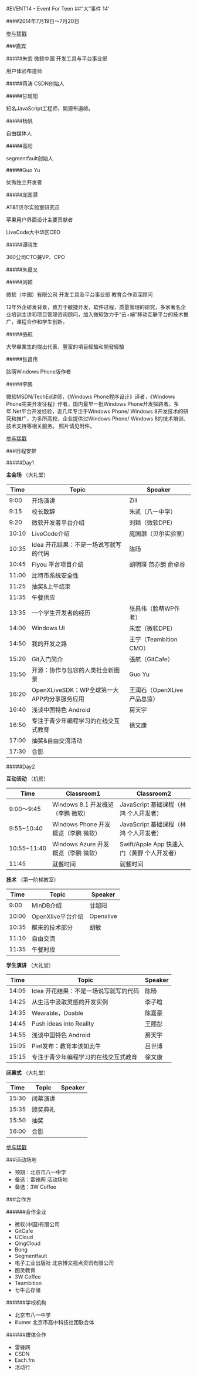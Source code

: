 #EVENT14 - Event For Teen
##“大”事件 14'

####2014年7月19日～7月20日

[参与猛戳](http://go.viztor.me)

###嘉宾

#####朱宏
微软中国 开发工具与平台事业部

用户体验布道师

#####蒋涛
CSDN创始人

#####甘超阳

知名JavaScript工程师，開源布道師。

#####杨帆

自由媒体人

#####高阳

segmentfault创始人

#####Guo Yu

优秀独立开发者

#####庞国灏

AT&T贝尔实验室研究员

苹果用户界面设计主要贡献者

LiveCode大中华区CEO

#####谭晓生

360公司CTO兼VP、CPO

#####朱晨叉

#####刘颖

微软（中国）有限公司 开发工具及平台事业部  教育合作资深顾问

12年外企研发背景，致力于敏捷开发，软件过程，质量管理的研究，多家著名企业培训主讲和项目管理咨询顾问，加入微软致力于“云+端”移动互联平台的技术推广，课程合作和学生创新。

#####張航 

大學畢業生的傑出代表，豐富的項目經驗和開發經驗

#####张昌伟

脸萌Windows Phone版作者

#####李鹏

微软MSDN/TechEd讲师，《Windows Phone程序设计》译者，《Windows Phone完美开发征程》作者，国内最早一批Windows Phone开发探路者。多年.Net平台开发经验，近几年专注于Windows Phone/ Windows 8开发技术的研究和推广，为多所高校、企业提供过Windows Phone/ Windows 8的技术培训、技术支持等相关服务。
照片请见附件。


[参与猛戳](http://go.viztor.me)

###日程安排

#####Day1

**主会场**	（大礼堂）

|Time|Topic|Speaker|
|----|-----|-------|
|9:00|开场演讲|Zili|
|9:15|校长致辞|朱凯（八一中学）|
|9:20|微软开发者平台介绍|刘颖（微软DPE）|
|10:10|LiveCode介绍|庞国灏（贝尔实验室）|
|10:35|Idea 开花结果：不是一场说写就写的代码|陈旸|
|10:45|Flyou 平台项目介绍|胡明璞 范亦朗 俞卓谷|
|11:00|比特币系统安全性||
|11:25|抽奖&上午结束||
|11:35|午餐供应||
|13:35|一个学生开发者的经历|张昌伟（脸萌WP作者）|
|14:00|Windows UI|朱宏（微软DPE）|
|14:50|我的开发之路|王宁（Teambition CMO）|
|15:20|Git入门简介|張航（GitCafe）|
|15:50|开源：协作与包容的人类社会新图景|Guo Yu|
|16:20|OpenXLiveSDK：WP全球第一大APP内分享服务应用|王润石（OpenXLive产品总监）|
|16:40|浅谈中国特色 Android|房天宇|
|16:50|专注于青少年编程学习的在线交互式教育|徐文康|
|17:00|抽奖&自由交流活动||
|17:30|合影||


#####Day2

**互动活动**	（机房）

|Time|Classroom1|Classroom2|
|----|----------|----------|
|9:00～9:45|Windows 8.1 开发概览（李鹏 微软）|JavaScript 基础课程（林鸿 个人开发者）|
|9:55~10:40|Windows Phone 开发概览（李鹏 微软）|JavaScript 基础课程（林鸿 个人开发者）|
|10:55~11:40|Windows Azure 开发概览（李鹏 微软）|Swift/Apple App 快速入门（黄野 个人开发者）|
|11:45|就餐时间|就餐时间|

**技术**	（第一阶梯教室）

|Time|Topic|Speaker|
|----|-----|-------|
|9:00|MinDB介绍|甘超阳|
|10:00|OpenXlive平台介绍|Openxlive|
|10:35|醒来的技术部分|胡敏|
|11:10|自由交流||
|11:35|午餐时段||

**学生演讲**		（大礼堂）

|Time|Topic|Speaker|
|----|-----|-------|
|14:05|Idea 开花结果：不是一场说写就写的代码|陈旸|
|14:25|从生活中汲取灵感的开发实例|李子晗|
|14:35|Wearable，Doable|陈嘉豪|
|14:45|Push ideas into Reality|王熙彭|
|14:55|浅谈中国特色 Android|房天宇|
|15:05|Piet发布：教育本该如此牛|吕世博|
|15:15|专注于青少年编程学习的在线交互式教育|徐文康|

**闭幕式**	（大礼堂）

|Time|Topic|Speaker|
|----|-----|-------|
|15:30|闭幕演讲||
|15:35|颁奖典礼||
|15:50|抽奖
|16:00|合影

[参与猛戳](http://go.viztor.me)

###活动场地

* 预期：北京市八一中学
* 备选：雷锋网 活动场地
* 备选：3W Coffee

###合作方

######合作企业

* 微软(中国)有限公司
* GitCafe
* UCloud 
* QingCloud
* Bong
* Segmentfault
* 电子工业出版社 北京博文视点资讯有限公司
* 图灵教育
* 3W Coffee
* Teambition
* 七牛云存储	

######学校机构

* 北京市八一中学
* illumer 北京市高中科技社团联合体

######媒体合作

* 雷锋网
* CSDN
* Each.fm
* 活动行

